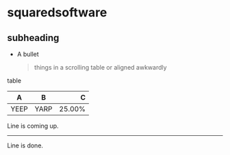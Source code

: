 squaredsoftware
===============

subheading
----------

- A bullet 

  > things in a scrolling table or aligned awkwardly
  

table

   A  |  B   |    C   
 ---- |:----:| ------:|
 YEEP | YARP | 25.00% |
  
Line is coming up.

---

Line is done.
